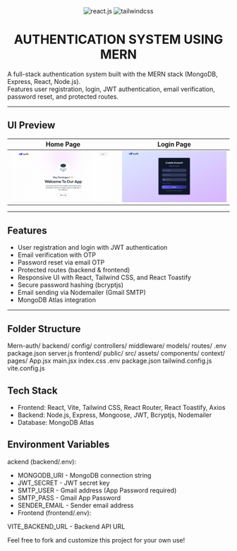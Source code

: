   <div align="center">
    <img src="https://img.shields.io/badge/-React_JS-black?style=for-the-badge&logoColor=white&logo=react&color=61DAFB" alt="react.js" />
    <img src="https://img.shields.io/badge/-Tailwind_CSS-black?style=for-the-badge&logoColor=white&logo=tailwindcss&color=06B6D4" alt="tailwindcss" />
  </div>

<h1 align="center"> AUTHENTICATION SYSTEM USING MERN </h1>

A full-stack authentication system built with the MERN stack (MongoDB, Express, React, Node.js).  
Features user registration, login, JWT authentication, email verification, password reset, and protected routes.

---

## UI Preview

| Home Page                              | Login Page                              |
|---------------------------------------- |-----------------------------------------|
| ![Home](./frontend/src/assets/Home.png) | ![Login](./frontend/src/assets/Loginn.png) |


---

## Features

- User registration and login with JWT authentication
- Email verification with OTP
- Password reset via email OTP
- Protected routes (backend & frontend)
- Responsive UI with React, Tailwind CSS, and React Toastify
- Secure password hashing (bcryptjs)
- Email sending via Nodemailer (Gmail SMTP)
- MongoDB Atlas integration

---

## Folder Structure
Mern-auth/
  backend/
    config/
    controllers/
    middleware/
    models/
    routes/
    .env
    package.json
    server.js
  frontend/
    public/
    src/
      assets/
      components/
      context/
      pages/
      App.jsx
      main.jsx
      index.css
    .env
    package.json
    tailwind.config.js
    vite.config.js

## Tech Stack
- Frontend: React, Vite, Tailwind CSS, React Router, React Toastify, Axios
- Backend: Node.js, Express, Mongoose, JWT, Bcryptjs, Nodemailer
- Database: MongoDB Atlas

## Environment Variables
 ackend (backend/.env):
- MONGODB_URI - MongoDB connection string
- JWT_SECRET - JWT secret key
- SMTP_USER - Gmail address (App Password required)
- SMTP_PASS - Gmail App Password
- SENDER_EMAIL - Sender email address
- Frontend (frontend/.env):

VITE_BACKEND_URL - Backend API URL

Feel free to fork and customize this project for your own use!
